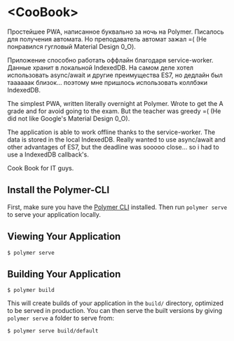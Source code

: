 # \<CooBook\>

Простейшее PWA, написанное буквально за ночь на Polymer. Писалось для получения автомата. Но преподаватель автомат зажал =( (Не понравился гугловый Material Design 0_O).

Приложение способно работать оффлайн благодаря service-worker. Данные хранит в локальной IndexedDB.
На самом деле хотел использовать async/await и другие преимущества ES7, но дедлайн был таааааак близок... поэтому мне пришлось использовать коллбэки IndexedDB.

The simplest PWA, written literally overnight at Polymer. Wrote to get the A grade and for avoid going to the exam. But the teacher was greedy =( (He did not like Google's Material Design 0_O).

The application is able to work offline thanks to the service-worker. The data is stored in the local IndexedDB.
Really wanted to use async/await and other advantages of ES7, but the deadline was sooooo close... so i had to use a IndexedDB callback's.

Cook Book for IT guys.

## Install the Polymer-CLI

First, make sure you have the [Polymer CLI](https://www.npmjs.com/package/polymer-cli) installed. Then run `polymer serve` to serve your application locally.

## Viewing Your Application

```
$ polymer serve
```

## Building Your Application

```
$ polymer build
```

This will create builds of your application in the `build/` directory, optimized to be served in production. You can then serve the built versions by giving `polymer serve` a folder to serve from:

```
$ polymer serve build/default
```
